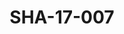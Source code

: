---
pid: SHA-17-007
title: SHA-17-007
language: en
original_label: 
rights: Sharhabil Ahmed
location_of_original: Sharhabil Ahmed
photographer_or_studio: Studio Jack Kuwait
scanned_from: photograph 13.1 by 17.8
_date: '1964'
location: Kuwait
description: musician who performed with Ahmed Hassan Jum'a
additional_notes: 
permission_display: 'yes'
on_server: 'no'
on_website: 'no'
permalink: /photopages/en/SHA-17-007.html
layout: photo-page
---